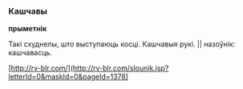 ### Кашчавы
**прыметнік**

Такі схуднелы, што выступаюць косці. Кашчавыя рукі. || назоўнік: кашчавасць.

<a rel="author">[http://rv-blr.com/](http://rv-blr.com/slounik.jsp?letterId=0&maskId=0&pageId=1378)</a>
